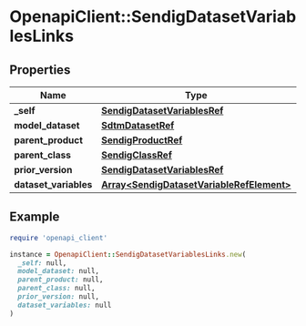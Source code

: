# OpenapiClient::SendigDatasetVariablesLinks

## Properties

| Name | Type | Description | Notes |
| ---- | ---- | ----------- | ----- |
| **_self** | [**SendigDatasetVariablesRef**](SendigDatasetVariablesRef.md) |  | [optional] |
| **model_dataset** | [**SdtmDatasetRef**](SdtmDatasetRef.md) |  | [optional] |
| **parent_product** | [**SendigProductRef**](SendigProductRef.md) |  | [optional] |
| **parent_class** | [**SendigClassRef**](SendigClassRef.md) |  | [optional] |
| **prior_version** | [**SendigDatasetVariablesRef**](SendigDatasetVariablesRef.md) |  | [optional] |
| **dataset_variables** | [**Array&lt;SendigDatasetVariableRefElement&gt;**](SendigDatasetVariableRefElement.md) |  | [optional] |

## Example

```ruby
require 'openapi_client'

instance = OpenapiClient::SendigDatasetVariablesLinks.new(
  _self: null,
  model_dataset: null,
  parent_product: null,
  parent_class: null,
  prior_version: null,
  dataset_variables: null
)
```

